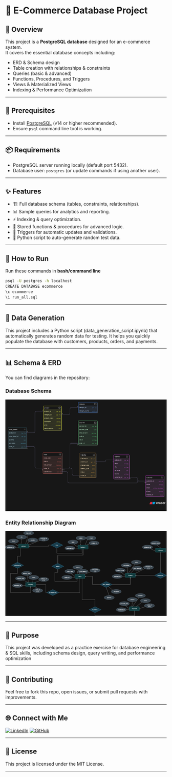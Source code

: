 # 🛒 E-Commerce Database Project  

## 📌 Overview  
This project is a **PostgreSQL database** designed for an e-commerce system.  
It covers the essential database concepts including:  
- ERD & Schema design  
- Table creation with relationships & constraints  
- Queries (basic & advanced)  
- Functions, Procedures, and Triggers  
- Views & Materialized Views  
- Indexing & Performance Optimization  

---

## 🔧 Prerequisites  
- Install [PostgreSQL](https://www.postgresql.org/download/) (v14 or higher recommended).  
- Ensure `psql` command line tool is working.  

---

## 📦 Requirements  
- PostgreSQL server running locally (default port 5432).  
- Database user: `postgres` (or update commands if using another user).  

---

## ✨ Features  

- 🏗️ Full database schema (tables, constraints, relationships).  
- 📊 Sample queries for analytics and reporting.  
- ⚡ Indexing & query optimization.  
- 🔄 Stored functions & procedures for advanced logic.  
- 🔔 Triggers for automatic updates and validations.  
- 🐍 Python script to auto-generate random test data.  

---

## 🚀 How to Run  

Run these commands in **bash/command line** 

```bash
psql -U postgres -h localhost
CREATE DATABASE ecommerce
\c ecommerce 
\i run_all.sql
```
---

## 🐍 Data Generation

This project includes a Python script (data_generation_script.ipynb) that automatically generates random data for testing.
It helps you quickly populate the database with customers, products, orders, and payments.

---

## 📊 Schema & ERD

You can find diagrams in the repository:

### Database Schema  
![Database Schema](Schema&ERD/Database_Schema.png)  

### Entity Relationship Diagram  
![ERD](Schema&ERD/ERD.png)  

---

## 🎯 Purpose

This project was developed as a practice exercise for database engineering & SQL skills, including schema design, query writing, and performance optimization

---

## 🤝 Contributing

Feel free to fork this repo, open issues, or submit pull requests with improvements.

---

## 🌐 Connect with Me  

[![LinkedIn](https://img.shields.io/badge/LinkedIn-blue?style=for-the-badge&logo=linkedin&logoColor=white)](https://www.linkedin.com/in/ali-alaa/) 
[![GitHub](https://img.shields.io/badge/GitHub-black?style=for-the-badge&logo=github&logoColor=white)](https://github.com/Alialaa122)  

---

## 📜 License

This project is licensed under the MIT License.

---

